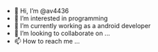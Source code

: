 - 👋 Hi, I’m @av4436
- 👀 I’m interested in programming
- 🌱 I’m currently working as a android developer
- 💞️ I’m looking to collaborate on ...
- 📫 How to reach me ...

<!---
av4436/av4436 is a ✨ special ✨ repository because its `README.md` (this file) appears on your GitHub profile.
You can click the Preview link to take a look at your changes.
--->
